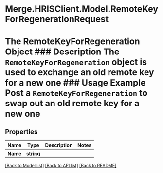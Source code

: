 # Merge.HRISClient.Model.RemoteKeyForRegenerationRequest
# The RemoteKeyForRegeneration Object ### Description The `RemoteKeyForRegeneration` object is used to exchange an old remote key for a new one  ### Usage Example Post a `RemoteKeyForRegeneration` to swap out an old remote key for a new one

## Properties

Name | Type | Description | Notes
------------ | ------------- | ------------- | -------------
**Name** | **string** |  | 

[[Back to Model list]](../README.md#documentation-for-models) [[Back to API list]](../README.md#documentation-for-api-endpoints) [[Back to README]](../README.md)

